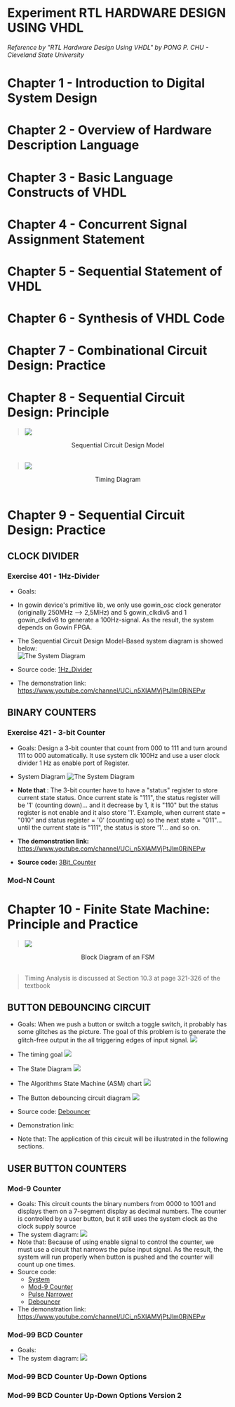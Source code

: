 # Experiment RTL HARDWARE DESIGN USING VHDL
<em> Reference by "RTL Hardware Design Using VHDL" by PONG P. CHU - Cleveland State University </em>

# Chapter 1 - Introduction to Digital System Design

# Chapter 2 - Overview of Hardware Description Language

# Chapter 3 - Basic Language Constructs of VHDL

# Chapter 4 - Concurrent Signal Assignment Statement

# Chapter 5 - Sequential Statement of VHDL

# Chapter 6 - Synthesis of VHDL Code

# Chapter 7 - Combinational Circuit Design: Practice

# Chapter 8 - Sequential Circuit Design: Principle


> <img src = "Ex401/img/SCDModel.png">
<div style="text-align: center;">
Sequential Circuit Design Model
</div>
</img>
<br>

><img src = "Ex401/img/timing.png">
<div style="text-align: center;">
Timing Diagram
</div>
</img>
<br>





# Chapter 9 - Sequential Circuit Design: Practice
  

## CLOCK DIVIDER
### Exercise 401 - 1Hz-Divider 
  - Goals: 
  - In gowin device's primitive lib, we only use gowin_osc clock generator (originally 250MHz --> 2,5MHz) and 5 gowin_clkdiv5 and 1 gowin_clkdiv8 to generate a 100Hz-signal. As the result, the system depends on Gowin FPGA. <br>
  - The Sequential Circuit Design Model-Based system diagram is showed below: <br>
  ![The System Diagram](Ex401/img/Ex401Dia.png) <br>

  - Source code: [1Hz_Divider](Ex401/src/Devider_1Hz.vhd)

  
  - The demonstration link: https://www.youtube.com/channel/UCi_n5XIAMVjPtJlm0RjNEPw
## BINARY COUNTERS
### Exercise 421 - 3-bit Counter
 - Goals: Design a 3-bit counter that count from 000 to 111 and turn around 111 to 000 automatically. It use system clk 100Hz and use a user clock divider 1 Hz as enable port of Register.
 - System Diagram 
 ![The System Diagram](Ex421/img/CounterDia.png) <br>

- <b>Note that </b>: The 3-bit counter have to have a "status" register to store current state status. Once current state is "111", the status register will be '1' (counting down)... and it decrease by 1, it is "110" but the status register is not enable and it also store '1'. Example, when current state = "010" and status register = '0' (counting up) so the next state = "011"... until the current state is "111", the status is store '1'... and so on. <br>
- <b>The demonstration link:</b> https://www.youtube.com/channel/UCi_n5XIAMVjPtJlm0RjNEPw <br>
- <b>Source code: </b> [3Bit_Counter](Ex421/src/Counter_3_Bit.vhd)

### Mod-N Count


# Chapter 10 - Finite State Machine: Principle and Practice

> <img src = "img/FSM_Diagram.png">
<div style="text-align: center;">
  Block Diagram of an FSM
</div>
</img>
<br>

> Timing Analysis is discussed at Section 10.3 at page 321-326 of the textbook

## BUTTON DEBOUNCING CIRCUIT
- Goals: When we push a button or switch a toggle switch, it probably has some glitches as the picture. The goal of this problem is to generate the glitch-free output in the all triggering edges of input signal.
![](img/Switch_Debounce.jpg)

- The timing goal 
![](img/DebounceTiming.png)

- The State Diagram
![](img/DebounceFSM.png)

- The Algorithms State Machine (ASM) chart
![](img/DebounceASM.png)

- The Button debouncing circuit diagram
![](img/DebounceCircuitDia.png)

- Source code:  [Debouncer](Debouncer/src/components/Debouncer.vhd)

- Demonstration link: 
- Note that: The application of this circuit will be illustrated in the following sections.

## USER BUTTON COUNTERS
### Mod-9 Counter
- Goals: This circuit counts the binary numbers from 0000 to 1001 and displays them on a 7-segment display as decimal numbers. The counter is controlled by a user button, but it still uses the system clock as the clock supply source
- The system diagram:
![](img/Mod_9_Counrter_Button.png)
- Note that: Because of using enable signal to control the counter, we must use a circuit that narrows the pulse input signal. As the result, the system will run properly when button is pushed and the counter will count up one times.
- Source code: 
  - [System](Debouncer/src/CounterSystemButton.vhd)
  - [Mod-9 Counter](Debouncer/src/components/Mod_9_Counter.vhd)
  - [Pulse Narrower](Debouncer/src/components/PulseNarrower.vhd)
  - [Debouncer](Debouncer/src/components/Debouncer.vhd)
- The demonstration link: https://www.youtube.com/channel/UCi_n5XIAMVjPtJlm0RjNEPw

### Mod-99 BCD Counter
- Goals:
- The system diagram:
![](img/Mod_99_Counter_Button.png)
### Mod-99 BCD Counter Up-Down Options
### Mod-99 BCD Counter Up-Down Options Version 2 











